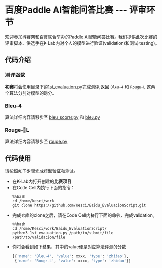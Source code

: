 # 百度Paddle AI智能问答比赛 --- 评审环节

欢迎参加[科赛网](https://www.kesci.com)和百度联合举办的[Paddle AI智能问答比赛](https://www.kesci.com/apps/home/competition/5ad56e667238515d80b53704)。我们提供此次比赛的评审脚本，供选手在K-Lab内对个人的模型进行验证(validation)和测试(testing)。

## 代码介绍

### 测评函数

**初赛**将会使用目录下的[1st_evaluation.py](./1st_evaluation.py)完成测评,返回 `Bleu-4` 和 `Rouge-L` 这两个算法分别对模型的跑分。

### Bleu-4

算法详细内容请移步至 [bleu_scorer.py](./bleu_metric/bleu_scorer.py) 和 [bleu.py](./bleu_metric/bleu.py)
### Rouge-L

算法详细内容请移步至 [rouge.py](./rouge_metric/rouge.py)

## 代码使用

请按照如下步骤完成模型验证和测试。
* 在K-Lab内打开创建的**比赛项目**
* 在Code Cell内执行下面的指令：
    ```
    %%bash
    cd /home/kesci/work
    git clone https://github.com/Kesci/Baidu_EvaluationScript.git
    ```
* 完成仓库的clone之后，请在Code Cell内执行下面的命令，完成validation。
    ```
    %%bash
    cd /home/Kesci/work/Baidu_EvaluationScript/
    python3 1st_evaluation.py /path/to/submit/file /path/to/validation/file
    ```
* 你将会看到如下结果，其中的value便是对应算法评测的分数
    ```python
    [{'name': 'Bleu-4', 'value': xxxx, 'type': 'zhidao'},
     {'name': 'Rouge-L', 'value': xxxx, 'type': 'zhidao'}]

    ```